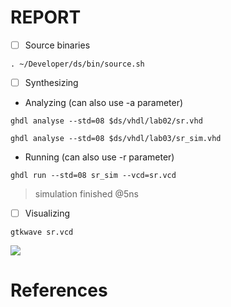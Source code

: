 # REPORT

- [ ] Source binaries

```
. ~/Developer/ds/bin/source.sh
```

- [ ] Synthesizing

* Analyzing (can also use -a parameter)

```
ghdl analyse --std=08 $ds/vhdl/lab02/sr.vhd
```

```
ghdl analyse --std=08 $ds/vhdl/lab03/sr_sim.vhd
```

* Running (can also use -r parameter)

```
ghdl run --std=08 sr_sim --vcd=sr.vcd
```
> simulation finished @5ns

- [ ] Visualizing

```
gtkwave sr.vcd
```

<img src=images/gtkwave_output.png width='' height='' > </img>


# References

